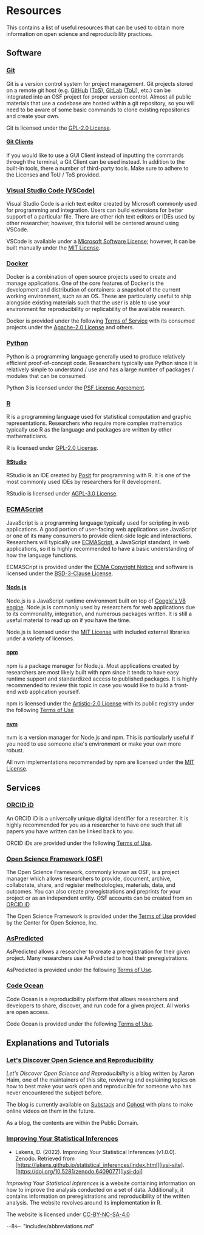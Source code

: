 # Resources

This contains a list of useful resources that can be used to obtain more information on open science and reproducibility practices.

## Software

### [Git][git]

Git is a version control system for project management. Git projects stored on a remote git host (e.g. [GitHub][github] ([ToS][github-terms]), [GitLab][gitlab] ([ToU][gitlab-terms]), etc.) can be integrated into an OSF project for proper version control. Almost all public materials that use a codebase are hosted within a git repository, so you will need to be aware of some basic commands to clone existing repositories and create your own.

Git is licensed under the [GPL-2.0 License][git-license].

#### [Git Clients][gclient]

If you would like to use a GUI Client instead of inputting the commands through the terminal, a Git Client can be used instead. In addition to the built-in tools, there a number of third-party tools. Make sure to adhere to the Licenses and ToU / ToS provided.

### [Visual Studio Code (VSCode)][vsc]

Visual Studio Code is a rich text editor created by Microsoft commonly used for programming and integration. Users can build extensions for better support of a particular file. There are other rich text editors or IDEs used by other researcher; however, this tutorial will be centered around using VSCode.

VSCode is available under a [Microsoft Software License][vsc-terms]; however, it can be built manually under the [MIT License][vsc-license].

### [Docker][docker]

Docker is a combination of open source projects used to create and manage applications. One of the core features of Docker is the development and distribution of containers: a snapshot of the current working environment, such as an OS. These are particularly useful to ship alongside existing materials such that the user is able to use your environment for reproducibility or replicability of the available research.

Docker is provided under the following [Terms of Service][docker-terms] with its consumed projects under the [Apache-2.0 License][docker-license] and others.

### [Python][py]

Python is a programming language generally used to produce relatively efficient proof-of-concept code. Researchers typically use Python since it is relatively simple to understand / use and has a large number of packages / modules that can be consumed.

Python 3 is licensed under the [PSF License Agreement][psf].

### [R][rlang]

R is a programming language used for statistical computation and graphic representations. Researchers who require more complex mathematics typically use R as the language and packages are written by other mathematicians.

R is licensed under [GPL-2.0 License][rlang-license].

#### [RStudio][rstudio]

RStudio is an IDE created by [Posit][posit] for programming with R. It is one of the most commonly used IDEs by researchers for R development.

RStudio is licensed under [AGPL-3.0 License][rstudio-license].

### [ECMAScript][js]

JavaScript is a programming language typically used for scripting in web applications. A good portion of user-facing web applications use JavaScript or one of its many consumers to provide client-side logic and interactions. Researchers will typically use [ECMAScript][ecma], a JavaScript standard, in web applications, so it is highly recommended to have a basic understanding of how the language functions.

ECMASCript is provided under the [ECMA Copyright Notice][emca-copyright] and software is licensed under the [BSD-3-Clause License][emca-license].

#### [Node.js][node]

Node.js is a JavaScript runtime environment built on top of [Google's V8 engine][v8]. Node.js is commonly used by researchers for web applications due to its commonality, integration, and numerous packages written. It is still a useful material to read up on if you have the time.

Node.js is licensed under the [MIT License][node-license] with included external libraries under a variety of licenses.

#### [npm]

npm is a package manager for Node.js. Most applications created by researchers are most likely built with npm since it tends to have easy runtime support and standardized access to published packages. It is highly recommended to review this topic in case you would like to build a front-end web application yourself.

npm is licensed under the [Artistic-2.0 License][npm-license] with its public registry under the following [Terms of Use][npm-terms]

#### [nvm]

nvm is a version manager for Node.js and npm. This is particularly useful if you need to use someone else's environment or make your own more robust.

All nvm implementations recommended by npm are licensed under the [MIT License][nvm-license].

## Services

### [ORCID iD][orcid]

An ORCID iD is a universally unique digital identifier for a researcher. It is  highly recommended for you as a researcher to have one such that all papers you have written can be linked back to you.

ORCID iDs are provided under the following [Terms of Use][orcid-terms].

### [Open Science Framework (OSF)][osf]

The Open Science Framework, commonly known as OSF, is a project manager which allows researchers to provide, document, archive, collaborate, share, and register methodologies, materials, data, and outcomes. You can also create preregistrations and preprints for your project or as an independent entity. OSF accounts can be created from an [ORCID iD][sect-orcid].

The Open Science Framework is provided under the [Terms of Use][osf-terms] provided by the Center for Open Science, Inc.

### [AsPredicted][ap]

AsPredicted allows a researcher to create a preregistration for their given project. Many researchers use AsPredicted to host their preregistrations.

AsPredicted is provided under the following [Terms of Use][ap-terms].

### [Code Ocean][codeocean]

Code Ocean is a reproducibility platform that allows researchers and developers to share, discover, and run code for a given project. All  works are open access.

Code Ocean is provided under the following [Terms of Use][codeocean-terms].

## Explanations and Tutorials

### [Let's Discover Open Science and Reproducibility][ldosr-substack]

*Let's Discover Open Science and Reproducibility* is a blog written by Aaron Haim, one of the maintainers of this site, reviewing and explaining topics on how to best make your work open and reproducible for someone who has never encountered the subject before.

The blog is currently available on [Substack][ldosr-substack] and [Cohost][ldosr-cohost] with plans to make online videos on them in the future.

As a blog, the contents are within the Public Domain.

### [Improving Your Statistical Inferences][iysi-site]

* Lakens, D. (2022). Improving Your Statistical Inferences (v1.0.0). Zenodo. Retrieved from [https://lakens.github.io/statistical_inferences/index.html][iysi-site]. [https://doi.org/10.5281/zenodo.6409077][iysi-doi]

*Improving Your Statistical Inferences* is a website containing information on how to improve the analysis conducted on a set of data.  Additionally, it contains information on preregistrations and reproducibility of the written analysis. The website revolves around its implementation in R.

The website is licensed under [CC-BY-NC-SA-4.0][ccbyncsa]

[orcid]: https://orcid.org
[orcid-terms]: https://info.orcid.org/terms-of-use
[sect-orcid]: #orcid-id

[osf]: https://osf.io
[osf-terms]: https://github.com/CenterForOpenScience/cos.io/blob/master/TERMS_OF_USE.md

[ap]: https://aspredicted.org
[ap-terms]: https://aspredicted.org/messages/terms.php

[iysi-site]: https://lakens.github.io/statistical_inferences/index.html
[iysi-doi]: https://doi.org/10.5281/zenodo.6409077
[ccbyncsa]: https://creativecommons.org/licenses/by-nc-sa/4.0/

[ldosr-substack]: https://osreproducible.substack.com/
[ldosr-cohost]: https://cohost.org/osreproducible

[codeocean]: https://codeocean.com/
[codeocean-terms]: https://codeocean.com/terms-of-use/

[git]: https://git-scm.com
[github]: https://github.com
[github-terms]: https://docs.github.com/en/site-policy/github-terms/github-terms-of-service
[gitlab]: https://about.gitlab.com
[gitlab-terms]: https://about.gitlab.com/terms
[git-license]: https://git-scm.com/about/free-and-open-source

[gclient]: https://git-scm.com/downloads/guis

[vsc]: https://code.visualstudio.com/
[vsc-terms]: https://code.visualstudio.com/License
[vsc-license]: https://github.com/microsoft/vscode/blob/main/LICENSE.txt

[docker]: https://www.docker.com
[docker-terms]: https://www.docker.com/legal/docker-terms-service
[docker-license]: https://www.docker.com/community/open-source

[py]: https://www.python.org
[psf]: https://docs.python.org/3/license.html#psf-license-agreement-for-python-release

[rlang]: https://www.r-project.org
[rlang-license]: https://www.r-project.org/COPYING

[rstudio]: https://posit.co/products/open-source/rstudio
[posit]: https://posit.co/
[rstudio-license]: https://github.com/rstudio/rstudio/blob/main/COPYING

[js]: https://developer.mozilla.org/en-US/docs/Web/JavaScript
[ecma]: https://www.ecma-international.org/publications-and-standards/standards/ecma-262/
[emca-copyright]: https://www.ecma-international.org/policies/by-ipr/ecma-text-copyright-policy/
[emca-license]: https://262.ecma-international.org/#sec-copyright-and-software-license

[node]: https://nodejs.org
[v8]: https://github.com/v8/v8
[node-license]: https://github.com/nodejs/node/blob/HEAD/LICENSE

[npm]: https://www.npmjs.com
[npm-license]: https://github.com/npm/cli/blob/latest/LICENSE
[npm-terms]: https://docs.npmjs.com/policies/open-source-terms

[nvm]: https://docs.npmjs.com/downloading-and-installing-node-js-and-npm#using-a-node-version-manager-to-install-nodejs-and-npm
[nvm-license]: https://opensource.org/licenses/MIT

--8<-- "includes/abbreviations.md"